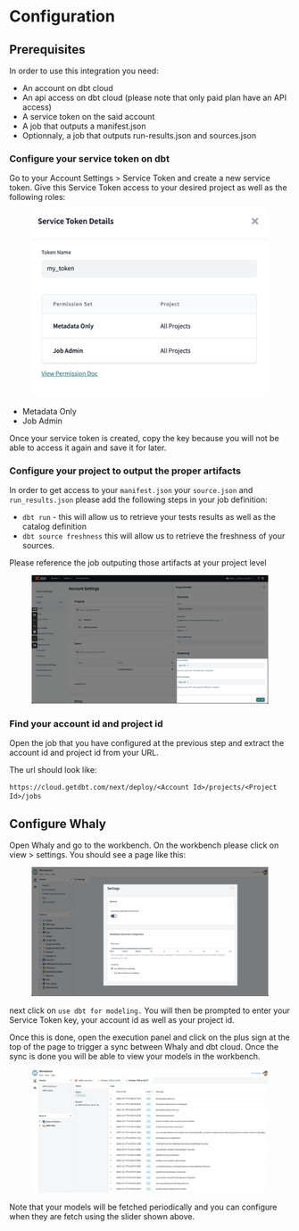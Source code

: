 # Configuration

## Prerequisites

In order to use this integration you need:

* An account on dbt cloud
* An api access on dbt cloud (please note that only paid plan have an API access)
* A service token on the said account
* A job that outputs a manifest.json
* Optionnaly, a job that outputs run-results.json and sources.json

### Configure your service token on dbt

Go to your Account Settings > Service Token and create a new service token. Give this Service Token access to your desired project as well as the following roles:

<figure><img src="../../../.gitbook/assets/image (4).png" alt=""><figcaption></figcaption></figure>

* Metadata Only
* Job Admin

Once your service token is created, copy the key because you will not be able to access it again and save it for later.

### Configure your project to output the proper artifacts

In order to get access to your `manifest.json` your `source.json` and `run_results.json` please add the following steps in your job definition:

* `dbt run` - this will allow us to retrieve your tests results as well as the catalog definition
* `dbt source freshness` this will allow us to retrieve the freshness of your sources.

Please reference the job outputing those artifacts at your project level

<figure><img src="../../../.gitbook/assets/image (1).png" alt=""><figcaption></figcaption></figure>

### Find your account id and project id&#x20;

Open the job that you have configured at the previous step and extract the account id and project id from your URL.

The url should look like:

```
https://cloud.getdbt.com/next/deploy/<Account Id>/projects/<Project Id>/jobs
```

## Configure Whaly

Open Whaly and go to the workbench. On the workbench please click on view > settings. You should see a page like this:

<figure><img src="../../../.gitbook/assets/image.png" alt=""><figcaption></figcaption></figure>

next click on `use dbt for modeling.` You will then be prompted to enter your Service Token key, your account id as well as your project id.

Once this is done, open the execution panel and click on the plus sign at the top of the page to trigger a sync between Whaly and dbt cloud. Once the sync is done you will be able to view your models in the workbench.

<figure><img src="../../../.gitbook/assets/execution.gif" alt=""><figcaption></figcaption></figure>

Note that your models will be fetched  periodically and you can configure when they are fetch using the slider shown above.
